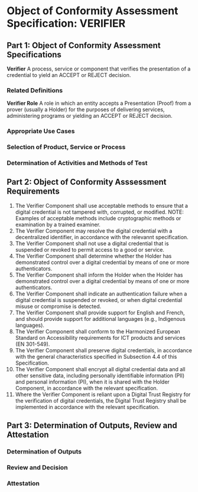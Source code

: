 # Object of Conformity Assessment Specification: VERIFIER

## Part 1: Object of Conformity Assessment Specifications

**Verifier** A process, service or component that verifies the presentation of a credential to yield an ACCEPT or REJECT decision.

### Related Definitions

**Verifier Role** A role in which an entity accepts a Presentation (Proof) from a prover (usually a Holder) for the purposes of delivering services, administering programs or yielding an ACCEPT or REJECT decision.

### Appropriate Use Cases

### Selection of Product, Service or Process

### Determination of Activities and Methods of Test

## Part 2: Object of Conformity Asssessment Requirements

1. The Verifier Component shall use acceptable methods to ensure that a digital credential is not tampered with, corrupted, or modified. NOTE: Examples of acceptable methods include cryptographic methods or examination by a trained examiner.
2. The Verifier Component may resolve the digital credential with a decentralized identifier, in accordance with the relevannt specification.
3. The Verifier Component shall not use a digital credential that is suspended or revoked to permit access to a good or service.
4. The Verifier Component shall determine whether the Holder has demonstrated control over a digital credential by means of one or more authenticators.
5. The Verifier Component shall inform the Holder when the Holder has demonstrated control over a digital credential by means of one or more authenticators.
6. The Verifier Component shall indicate an authentication failure when a digital credential is suspended or revoked, or when digital credential misuse or compromise is detected.
7. The Verifier Component shall provide support for English and French, and should provide support for additional languages (e.g., Indigenous languages).
8. The Verifier Component shall conform to the Harmonized European Standard on Accessibility requirements for ICT products and services (EN 301-549).
9. The Verifier Component shall preserve digital credentials, in accordance with the general characteristics specified in Subsection 4.4 of this Specification.
10. The Verifier Component shall encrypt all digital credential data and all other sensitive data, including personally identifiable information (PII) and personal information (PI), when it is shared with the Holder Component, in accordance with the relevant specification.
11. Where the Verifier Component is reliant upon a Digital Trust Registry for the verification of digital credentials, the Digital Trust Registry shall be implemented in accordance with the relevant specification.

## Part 3: Determination of Outputs, Review and Attestation

### Determination of Outputs

### Review and Decision

### Attestation
